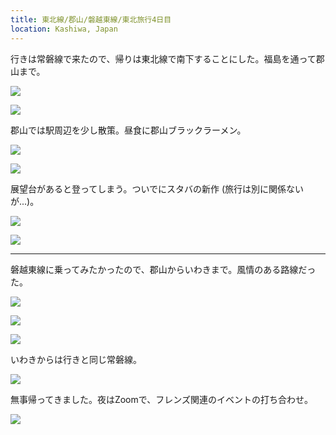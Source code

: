 ```yaml
---
title: 東北線/郡山/磐越東線/東北旅行4日目
location: Kashiwa, Japan
---
```


行きは常磐線で来たので、帰りは東北線で南下することにした。福島を通って郡山まで。

![](https://ceshmina-photos.s3.ap-northeast-1.amazonaws.com/medium/202103/20210318-104543.jpg)

![](https://ceshmina-photos.s3.ap-northeast-1.amazonaws.com/medium/202103/20210318-104800.jpg)

郡山では駅周辺を少し散策。昼食に郡山ブラックラーメン。

![](https://ceshmina-photos.s3.ap-northeast-1.amazonaws.com/medium/202103/20210318-114217.jpg)

![](https://ceshmina-photos.s3.ap-northeast-1.amazonaws.com/medium/202103/20210318-121828.jpg)

展望台があると登ってしまう。ついでにスタバの新作 (旅行は別に関係ないが...)。

![](https://ceshmina-photos.s3.ap-northeast-1.amazonaws.com/medium/202103/20210318-123600.jpg)

![](https://ceshmina-photos.s3.ap-northeast-1.amazonaws.com/medium/202103/20210318-125307.jpg)

---

磐越東線に乗ってみたかったので、郡山からいわきまで。風情のある路線だった。

![](https://ceshmina-photos.s3.ap-northeast-1.amazonaws.com/medium/202103/20210318-130420.jpg)

![](https://ceshmina-photos.s3.ap-northeast-1.amazonaws.com/medium/202103/20210318-143729.jpg)

![](https://ceshmina-photos.s3.ap-northeast-1.amazonaws.com/medium/202103/20210318-152241.jpg)

いわきからは行きと同じ常磐線。

![](https://ceshmina-photos.s3.ap-northeast-1.amazonaws.com/medium/202103/20210318-173940.jpg)

無事帰ってきました。夜はZoomで、フレンズ関連のイベントの打ち合わせ。

![](https://ceshmina-photos.s3.ap-northeast-1.amazonaws.com/medium/202103/20210318-184111.jpg)
